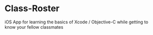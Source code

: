 Class-Roster
============

iOS App for learning the basics of Xcode / Objective-C while getting to know your fellow classmates